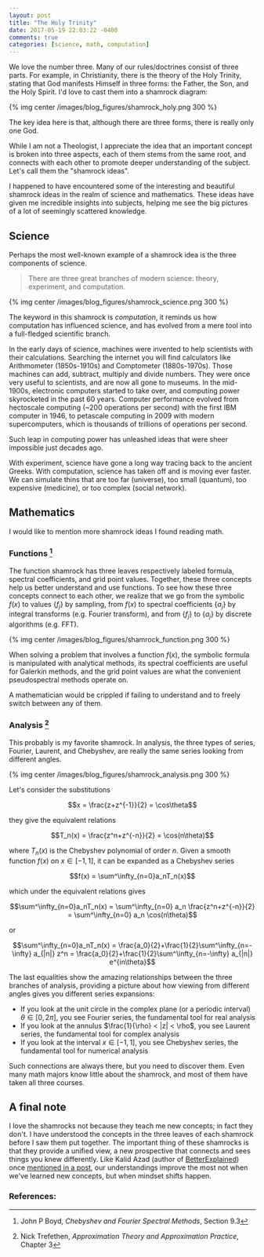 ```yaml
---
layout: post
title: "The Holy Trinity"
date: 2017-05-19 22:03:22 -0400
comments: true
categories: [science, math, computation]
---
```



We love the number three. Many of our rules/doctrines consist of three parts. For example, in Christianity, there is the theory of the Holy Trinity, stating that God manifests Himself in three forms: the Father, the Son, and the Holy Spirit. I'd love to cast them into a shamrock diagram:

{% img center /images/blog_figures/shamrock_holy.png 300 %}

The key idea here is that, although there are three forms, there is really only one God. 

<!--more-->

While I am not a Theologist, I appreciate the idea that an important concept is broken into three aspects, each of them stems from the same root, and connects with each other to promote deeper understanding of the subject. Let's call them the "shamrock ideas".

I happened to have encountered some of the interesting and beautiful shamrock ideas in the realm of science and mathematics. These ideas have given me incredible insights into subjects, helping me see the big pictures of a lot of seemingly scattered knowledge.

## Science

Perhaps the most well-known example of a shamrock idea is the three components of science. 

> There are three great branches of modern science: theory, experiment, and computation.

{% img center /images/blog_figures/shamrock_science.png 300 %}

The keyword in this shamrock is *computation*, it reminds us how computation has influenced science, and has evolved from a mere tool into a full-fledged scientific branch.

In the early days of science, machines were invented to help scientists with their calculations. Searching the internet you will find calculators like Arithmometer (1850s-1910s) and Comptometer (1880s-1970s). Those machines can add, subtract, multiply and divide numbers. They were once very useful to scientists, and are now all gone to museums. In the mid-1900s, electronic computers started to take over, and computing power skyrocketed in the past 60 years. Computer performance evolved from hectoscale computing (~200 operations per second) with the first IBM computer in 1946, to petascale computing in 2009 with modern supercomputers, which is thousands of trillions of operations per second. 

Such leap in computing power has unleashed ideas that were sheer impossible just decades ago. 

With experiment, science have gone a long way tracing back to the ancient Greeks. With computation, science has taken off and is moving ever faster. We can simulate thins that are too far (universe), too small (quantum), too expensive (medicine), or too complex (social network).

## Mathematics

I would like to mention more shamrock ideas I found reading math.

### Functions [^boyd]

The function shamrock has three leaves respectively labeled formula, spectral coefficients, and grid point values. Together, these three concepts help us better understand and use functions. To see how these three concepts connect to each other, we realize that we go from the symbolic $f(x)$ to values $\{f_j\}$ by sampling, from $f(x)$ to spectral coefficients $\{a_j\}$ by integral transforms (e.g. Fourier transform), and from $\{f_j\}$ to $\{a_j\}$ by discrete algorithms (e.g. FFT).

{% img center /images/blog_figures/shamrock_function.png 300 %}

When solving a problem that involves a function $f(x)$, the symbolic formula is manipulated with analytical methods, its spectral coefficients are useful for Galerkin methods, and the grid point values are what the convenient pseudospectral methods operate on.

A mathematician would be crippled if failing to understand and to freely switch between any of them.


### Analysis [^trefethen]


This probably is my favorite shamrock. In analysis, the three types of series, Fourier, Laurent, and Chebyshev, are really the same series looking from different angles.

{% img center /images/blog_figures/shamrock_analysis.png 300 %}

Let's consider the substitutions

$$x = \frac{z+z^{-1}}{2} = \cos\theta$$

they give the equivalent relations

$$T_n(x) = \frac{z^n+z^{-n}}{2} = \cos(n\theta)$$

where $T_n(x)$ is the Chebyshev polynomial of order $n$. Given a smooth function $f(x)$ on $x\in[-1,1]$, it can be expanded as a Chebyshev series

$$f(x) = \sum^\infty_{n=0}a_nT_n(x)$$

which under the equivalent relations gives

$$\sum^\infty_{n=0}a_nT_n(x) = \sum^\infty_{n=0} a_n \frac{z^n+z^{-n}}{2} = \sum^\infty_{n=0} a_n \cos(n\theta)$$

or

$$\sum^\infty_{n=0}a_nT_n(x) = \frac{a_0}{2}+\frac{1}{2}\sum^\infty_{n=-\infty} a_{|n|} z^n = \frac{a_0}{2}+\frac{1}{2}\sum^\infty_{n=-\infty} a_{|n|} e^{in\theta}$$

The last equalities show the amazing relationships between the three branches of analysis, providing a picture about how viewing from different angles gives you different series expansions:

* If you look at the unit circle in the complex plane (or a periodic interval) $\theta\in[0,2\pi]$, you see Fourier series, the fundamental tool for real analysis
* If you look at the annulus <span>$\frac{1}{\rho} < |z| < \rho$</span>, you see Laurent series, the fundamental tool for complex analysis
* If you look at the interval $x\in[-1,1]$, you see Chebyshev series, the fundamental tool for numerical analysis

Such connections are always there, but you need to discover them. Even many math majors know little about the shamrock, and most of them have taken all three courses.

## A final note

I love the shamrocks not because they teach me new concepts; in fact they don't. I have understood the concepts in the three leaves of each shamrock before I saw them put together. The important thing of these shamrocks is that they provide a unified view, a new prospective that connects and sees things you knew differently. Like Kalid Azad (author of [BetterExplained](https://betterexplained.com)) once [mentioned in a post], our understandings improve the most not when we've learned new concepts, but when mindset shifts happen.

[mentioned in a post]: https://betterexplained.com/articles/learn-math-like-mega-man/

### References:

[^boyd]: John P Boyd, *Chebyshev and Fourier Spectral Methods*, Section 9.3

[^trefethen]: Nick Trefethen, *Approximation Theory and Approximation Practice*, Chapter 3